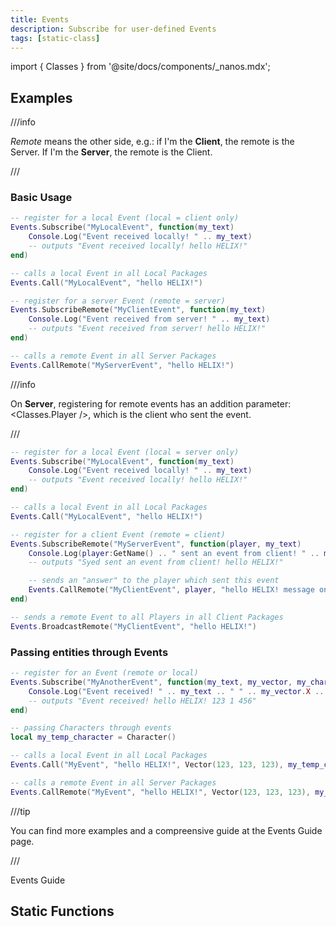 ```yaml
---
title: Events
description: Subscribe for user-defined Events
tags: [static-class]
---
```


import { Classes } from '@site/docs/components/_nanos.mdx';


<HeaderDeclaration type="StaticClass" name="Events" is_static />


## Examples

///info

_Remote_ means the other side, e.g.: if I'm the **Client**, the remote is the Server. If I'm the **Server**, the remote is the Client.

///


### Basic Usage

```lua title="Client/Index.lua"
-- register for a local Event (local = client only)
Events.Subscribe("MyLocalEvent", function(my_text)
    Console.Log("Event received locally! " .. my_text)
    -- outputs "Event received locally! hello HELIX!"
end)

-- calls a local Event in all Local Packages
Events.Call("MyLocalEvent", "hello HELIX!")

-- register for a server Event (remote = server)
Events.SubscribeRemote("MyClientEvent", function(my_text)
    Console.Log("Event received from server! " .. my_text)
    -- outputs "Event received from server! hello HELIX!"
end)

-- calls a remote Event in all Server Packages
Events.CallRemote("MyServerEvent", "hello HELIX!")
```

///info

On **Server**, registering for remote events has an addition parameter: <Classes.Player />, which is the client who sent the event.

///

```lua title="Server/Index.lua"
-- register for a local Event (local = server only)
Events.Subscribe("MyLocalEvent", function(my_text)
    Console.Log("Event received locally! " .. my_text)
    -- outputs "Event received locally! hello HELIX!"
end)

-- calls a local Event in all Local Packages
Events.Call("MyLocalEvent", "hello HELIX!")

-- register for a client Event (remote = client)
Events.SubscribeRemote("MyServerEvent", function(player, my_text)
    Console.Log(player:GetName() .. " sent an event from client! " .. my_text)
    -- outputs "Syed sent an event from client! hello HELIX!"

    -- sends an "answer" to the player which sent this event
    Events.CallRemote("MyClientEvent", player, "hello HELIX! message only for you!")
end)

-- sends a remote Event to all Players in all Client Packages
Events.BroadcastRemote("MyClientEvent", "hello HELIX!")
```


### Passing entities through Events

```lua
-- register for an Event (remote or local)
Events.Subscribe("MyAnotherEvent", function(my_text, my_vector, my_character, my_number)
    Console.Log("Event received! " .. my_text .. " " .. my_vector.X .. " " .. my_character:GetViewMode() .. " " .. my_number)
    -- outputs "Event received! hello HELIX! 123 1 456"
end)

-- passing Characters through events
local my_temp_character = Character()

-- calls a local Event in all Local Packages
Events.Call("MyEvent", "hello HELIX!", Vector(123, 123, 123), my_temp_character, 456)

-- calls a remote Event in all Server Packages
Events.CallRemote("MyEvent", "hello HELIX!", Vector(123, 123, 123), my_temp_character, 456)
```


///tip

You can find more examples and a compreensive guide at the Events Guide page.

///

<ReferenceLink href="core-concepts/scripting/events-guide">Events Guide</ReferenceLink>


## Static Functions

<StaticFunctionsDeclaration type="StaticClass" name="Events" />
